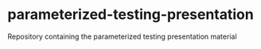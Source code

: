 # parameterized-testing-presentation
Repository containing the parameterized testing presentation material
